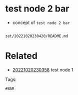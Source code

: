 # test node 2 bar

- concept of `test node 2 bar`

```
```

` zet/20221020230420/README.md `

# Related

- [20221020230358](/zet/20221020230358/README.md) test node 1

Tags:

    #BAR
